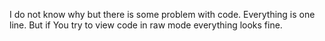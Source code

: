 I do not know why but there is some problem with code. Everything is one line. But if You try to view code in raw mode everything looks fine.
